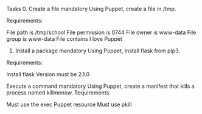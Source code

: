 Tasks 0. Create a file mandatory Using Puppet, create a file in /tmp.

Requirements:

File path is /tmp/school File permission is 0744 File owner is www-data File group is www-data File contains I love Puppet

1. Install a package mandatory Using Puppet, install flask from pip3.

Requirements:

Install flask Version must be 2.1.0

Execute a command mandatory Using Puppet, create a manifest that kills a process named killmenow.
Requirements:

Must use the exec Puppet resource Must use pkill
